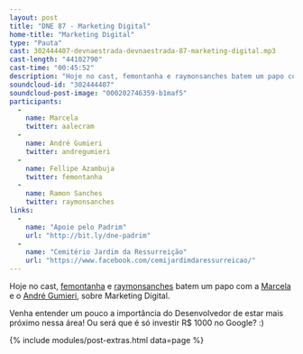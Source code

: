 ```yaml
---
layout: post
title: "DNE 87 - Marketing Digital"
home-title: "Marketing Digital"
type: "Pauta"
cast: 302444407-devnaestrada-devnaestrada-87-marketing-digital.mp3
cast-length: "44102790"
cast-time: "00:45:52"
description: "Hoje no cast, femontanha e raymonsanches batem um papo com a Marcela e o André Gumieri, sobre Marketing Digital. Venha entender um pouco a importância do Desenvolvedor de estar mais próximo nessa área! Ou será que é só investir R$ 1000 no Google? :)"
soundcloud-id: "302444407"
soundcloud-post-image: "000202746359-b1maf5"
participants:
  -
    name: Marcela
    twitter: aalecram
  -
    name: André Gumieri
    twitter: andregumieri
  -
    name: Fellipe Azambuja
    twitter: femontanha
  -
    name: Ramon Sanches
    twitter: raymonsanches
links:
  -
    name: "Apoie pelo Padrim"
    url: "http://bit.ly/dne-padrim"
  -
    name: "Cemitério Jardim da Ressurreição"
    url: "https://www.facebook.com/cemijardimdaressurreicao/"
---
```


Hoje no cast, [femontanha](https://twitter.com/femontanha) e [raymonsanches](https://twitter.com/raymonsanches) batem um papo com a [Marcela](https://twitter.com/aalecram) e o [André Gumieri](https://twitter.com/andregumieri), sobre Marketing Digital.

Venha entender um pouco a importância do Desenvolvedor de estar mais próximo nessa área! Ou será que é só investir R$ 1000 no Google? :)

{% include modules/post-extras.html data=page %}
